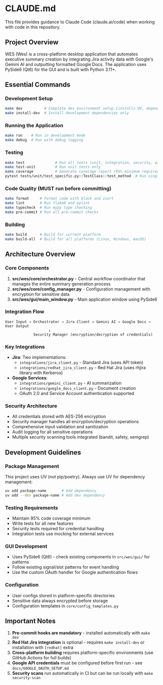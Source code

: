 # CLAUDE.md

This file provides guidance to Claude Code (claude.ai/code) when working with code in this repository.

## Project Overview

WES (Wes) is a cross-platform desktop application that automates executive summary creation by integrating Jira activity data with Google's Gemini AI and outputting formatted Google Docs. The application uses PySide6 (Qt6) for the GUI and is built with Python 3.11+.

## Essential Commands

### Development Setup
```bash
make dev          # Complete dev environment setup (installs UV, dependencies, pre-commit hooks)
make install-dev  # Install development dependencies only
```

### Running the Application
```bash
make run    # Run in development mode
make debug  # Run with debug logging
```

### Testing
```bash
make test              # Run all tests (unit, integration, security, e2e)
make test-unit         # Run unit tests only
make coverage          # Generate coverage report (95% minimum required)
pytest tests/unit/test_specific.py::TestClass::test_method  # Run single test
```

### Code Quality (MUST run before committing)
```bash
make format     # Format code with black and isort
make lint       # Run flake8 and pylint
make typecheck  # Run mypy type checking
make pre-commit # Run all pre-commit checks
```

### Building
```bash
make build      # Build for current platform
make build-all  # Build for all platforms (Linux, Windows, macOS)
```

## Architecture Overview

### Core Components

1. **src/wes/core/orchestrator.py** - Central workflow coordinator that manages the entire summary generation process
2. **src/wes/core/config_manager.py** - Configuration management with encryption for sensitive data
3. **src/wes/gui/main_window.py** - Main application window using PySide6

### Integration Flow

```
User Input → Orchestrator → Jira Client → Gemini AI → Google Docs → User Output
                    ↓
             Security Manager (encryption/decryption of credentials)
```

### Key Integrations

- **Jira**: Two implementations:
  - `integrations/jira_client.py` - Standard Jira (uses API token)
  - `integrations/redhat_jira_client.py` - Red Hat Jira (uses rhjira library with Kerberos)
- **Google Services**: 
  - `integrations/gemini_client.py` - AI summarization
  - `integrations/google_docs_client.py` - Document creation
  - OAuth 2.0 and Service Account authentication supported

### Security Architecture

- All credentials stored with AES-256 encryption
- Security manager handles all encryption/decryption operations
- Comprehensive input validation and sanitization
- Audit logging for all sensitive operations
- Multiple security scanning tools integrated (bandit, safety, semgrep)

## Development Guidelines

### Package Management
This project uses UV (not pip/poetry). Always use UV for dependency management:
```bash
uv add package-name       # Add dependency
uv add --dev package-name # Add dev dependency
```

### Testing Requirements
- Maintain 95% code coverage minimum
- Write tests for all new features
- Security tests required for credential handling
- Integration tests use mocking for external services

### GUI Development
- Uses PySide6 (Qt6) - check existing components in `src/wes/gui/` for patterns
- Follow existing signal/slot patterns for event handling
- Use the custom OAuth handler for Google authentication flows

### Configuration
- User configs stored in platform-specific directories
- Sensitive data always encrypted before storage
- Configuration templates in `core/config_templates.py`

## Important Notes

1. **Pre-commit hooks are mandatory** - installed automatically with `make dev`
2. **Red Hat Jira integration** is optional - requires `make install-dev` or installation with `[redhat]` extra
3. **Cross-platform building** requires platform-specific environments (use GitHub Actions for full builds)
4. **Google API credentials** must be configured before first run - see `docs/GOOGLE_OAUTH_SETUP.md`
5. **Security scans** run automatically in CI but can be run locally with `make security-scan`